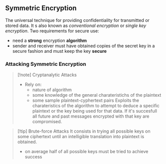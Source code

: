 ## Symmetric Encryption
The universal technique for providing confidentiality for transmitted or stored data. It s also known as *conventional encryption* or *single key encryption*.
Two requirements for secure use:
- need a **strong** encryption **algorithm**
- sender and receiver must have obtained copies of the secret key in a secure fashion and must keep the key **secure**
### Attacking Symmetric Encryption
>[!note] Cryptanalytic Attacks
>- Rely on:
>	- nature of algorithm
>	- some knowledge of the general charateristichs of the plaintext
>	- some sample plaintext-cyphertext pairs
>Exploits the charateristics of the algorithm to attempt to deduce a specific plaintext or the key being used for that data. If it's succesfull all future and past messages encrypted with that key are compromised.

>[!tip] Brute-force Attacks
>It consists in trying all possible keys on some ciphertext until an intelligible translation into plaintext is obtained.
>- on average half of all possible keys must be tried to achieve success

